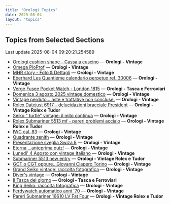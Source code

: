 ```yaml
---
title: "Orologi Topics"
date: 2025-08-04
layout: "topics"
---
```


## Topics from Selected Sections

Last update 2025-08-04 09:20:21.254589

- [Orologi cushion shape - Cassa a cuscino](https://orologi.forumfree.it/?t=80777444) — **Orologi - Vintage**
- [Omega PloProf](https://orologi.forumfree.it/?t=80781475) — **Orologi - Vintage**
- [MHR story - Foto & Dettagli](https://orologi.forumfree.it/?t=8918058) — **Orologi - Vintage**
- [Eberhard Les Quantiéme calendario perpetuo ref. 30006](https://orologi.forumfree.it/?t=79417176) — **Orologi - Vintage**
- [Verge Fusee Pocket Watch - London 1815](https://orologi.forumfree.it/?t=80778110) — **Orologi - Tasca e Ferroviari**
- [Domenica 3 agosto 2025 vintage domestico](https://orologi.forumfree.it/?t=80780278) — **Orologi - Vintage**
- [Vintage perduto... aste e trattative non concluse.](https://orologi.forumfree.it/?t=80507966) — **Orologi - Vintage**
- [Rolex Datejust 6917 - delucidazioni bracciale President](https://orologi.forumfree.it/?t=80780150) — **Orologi - Vintage Rolex e Tudor**
- [Seiko " turtle" vintage: il mito continua](https://orologi.forumfree.it/?t=80781201) — **Orologi - Vintage**
- [Rolex Submariner 5513 mf - pareri problemi acciaio](https://orologi.forumfree.it/?t=80771186) — **Orologi - Vintage Rolex e Tudor**
- [IWC cal. 83](https://orologi.forumfree.it/?t=80774742) — **Orologi - Vintage**
- [Quadrante zenith](https://orologi.forumfree.it/?t=80780292) — **Orologi - Vintage**
- [Presentazione sveglia Swiza 8](https://orologi.forumfree.it/?t=80426487) — **Orologi - Vintage**
- [Eterna ...anteprima quiz!](https://orologi.forumfree.it/?t=80660771) — **Orologi - Vintage**
- [Lunedi' 4 Agosto con vintage Italiano](https://orologi.forumfree.it/?t=80781526) — **Orologi - Vintage**
- [Submariner 5513 new entry](https://orologi.forumfree.it/?t=80758006) — **Orologi - Vintage Rolex e Tudor**
- [GCT o CGT oppure...Giovanni Clapero Torino](https://orologi.forumfree.it/?t=80344475) — **Orologi - Vintage**
- [Grand Seiko vintage: raccolta fotografica](https://orologi.forumfree.it/?t=80435129) — **Orologi - Vintage**
- [Diver's vintage](https://orologi.forumfree.it/?t=71608461) — **Orologi - Vintage**
- [Il Tasca del giorno](https://orologi.forumfree.it/?t=80702163) — **Orologi - Tasca e Ferroviari**
- [King Seiko: raccolta fotografica](https://orologi.forumfree.it/?t=78946994) — **Orologi - Vintage**
- [Ferdywatch automatico anni '70](https://orologi.forumfree.it/?t=80587416) — **Orologi - Vintage**
- [Pareri Submariner 16610 LV Fat Four](https://orologi.forumfree.it/?t=80776633) — **Orologi - Vintage Rolex e Tudor**
